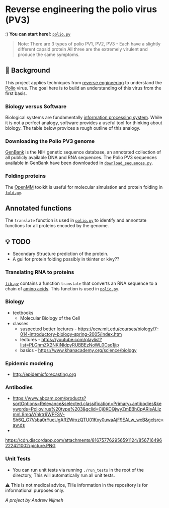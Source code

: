# Reverse engineering the polio virus (PV3)

:)
**You can start here!**: [`polio.py`](polio.py)

> Note: There are 3 types of polio PV1, PV2, PV3 - Each have a slightly different capsid protein All three are the extremely virulent and produce the same symptoms.

## :thought_balloon: Background
This project applies techniques from [reverse engineering](https://en.wikipedia.org/wiki/Information_processor) to understand the [Polio](https://en.wikipedia.org/wiki/Polio) virus. The goal here is to build an understanding of this virus from the first basis.

### Biology versus Software
Biological systems are fundamentally [information processing system](https://en.wikipedia.org/wiki/Information_processor). While it is not a perfect analogy, software provides a useful tool for thinking about biology. The table below provices a rough outline of this analogy.

### Downloading the Polio PV3 genome
[GenBank](https://www.ncbi.nlm.nih.gov/genbank/) is the NIH genetic sequence database, an annotated collection of all publicly available DNA and RNA sequences. The Polio PV3 sequences available in GenBank have been downloaded in [`download_sequences.py`](download_sequences.py).

### Folding proteins
The [OpenMM](http://openmm.org/) toolkit is useful for molecular simulation and protein folding in [`fold.py`](fold.py).

## Annotated functions
The `translate` function is used in [`polio.py`](polio.py) to identify and annontate functions for all proteins encoded by the genome.

## :bulb: TODO
- Secondary Structure prediction of the protein.
- A gui for protein folding possibly in tkinter or kivy??

### Translating RNA to proteins
[`lib.py`](lib.py) contains a function `translate` that converts an RNA sequence to a chain of [amino acids](https://en.wikipedia.org/wiki/Amino_acid). This function is used in [`polio.py`](polio.py).

### Biology
- textbooks
  - Molecular Biology of the Cell
- classes 
  - suspected better lectures - https://ocw.mit.edu/courses/biology/7-014-introductory-biology-spring-2005/index.htm
  -  lectures - https://youtube.com/playlist?list=PLGhmZX2NKiNldpyRUBBEzNoWL0Cso1jip
  - basics - https://www.khanacademy.org/science/biology

### Epidemic modeling
- http://epidemicforecasting.org

### Antibodies
- https://www.abcam.com/products?sortOptions=Relevance&selected.classification=Primary+antibodies&keywords=Poliovirus%20type%203&gclid=Cj0KCQjwyZmEBhCpARIsALIzmnL9mqAYnktr6WPFSV-Sh6Q_G7Vsba0rYueUgARZWrxzQTU01Kxy0uwaAjF9EALw_wcB&gclsrc=aw.ds
- 
https://cdn.discordapp.com/attachments/816757762956591124/856716496222421002/picture.PNG

### Unit Tests
- You can run unit tests via running ```./run_tests``` in the root of the directory, This will automatically run all unit tests. 

⚠️ This is not medical advice, THe information in the repository is for informational purposes only.

*A project by Andrew Nijmeh*
